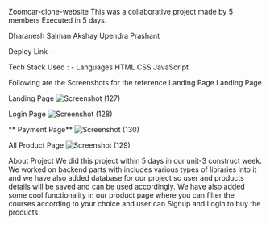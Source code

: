 <!-- # fearful-doll-6867 -->

Zoomcar-clone-website
This was a collaborative project made by 5 members Executed in 5 days.

Dharanesh
Salman 
Akshay
Upendra
Prashant

Deploy Link -

Tech Stack Used : -
Languages
HTML
CSS
JavaScript 


Following are the Screenshots for the reference
Landing Page Landing Page



Landing Page
![Screenshot (127)](https://user-images.githubusercontent.com/112868723/213928386-96f96fd3-924c-4b46-9eaa-89350a2203ba.png)


Login Page
![Screenshot (128)](https://user-images.githubusercontent.com/112868723/213928669-414af7e4-6db4-4c22-adb3-256987a4fe77.png)


** Payment Page**
![Screenshot (130)](https://user-images.githubusercontent.com/112868723/213929119-68de9109-b4d4-4015-b09c-fb54ac37c1f8.png)


All Product Page
![Screenshot (129)](https://user-images.githubusercontent.com/112868723/213928992-c247766f-61c7-4284-bfef-6ad3384589aa.png)



About Project
We did this project within 5 days in our unit-3 construct week. We worked on backend parts with includes various types of libraries into it and we have also added database for our project so user and products details will be saved and can be used accordingly. We have also added some cool functionality in our product page where you can filter the courses according to your choice and user can Signup and Login to buy the products.
